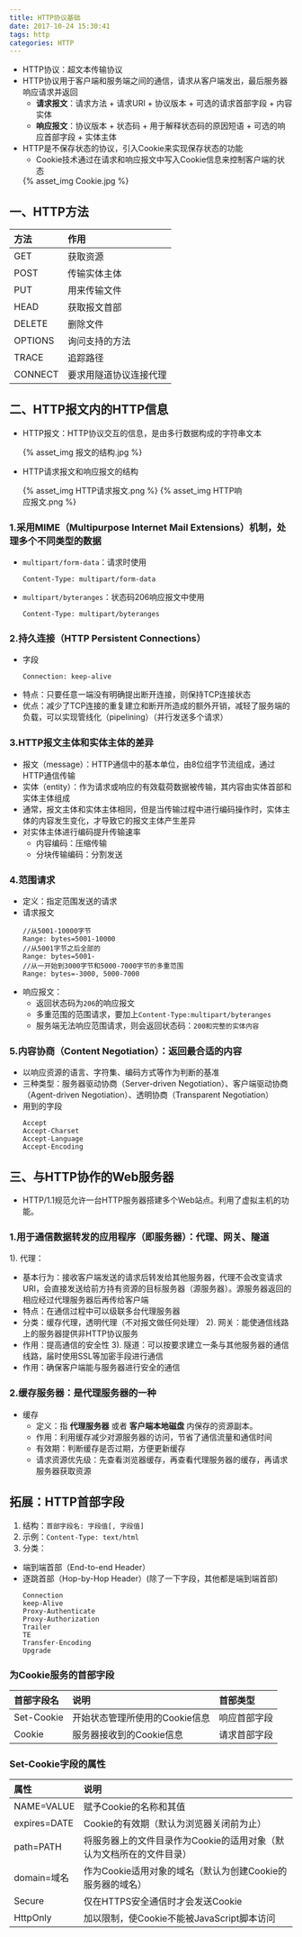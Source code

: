 ```yaml
---
title: HTTP协议基础
date: 2017-10-24 15:30:41
tags: http
categories: HTTP
---
```

* HTTP协议：超文本传输协议
* HTTP协议用于客户端和服务端之间的通信，请求从客户端发出，最后服务器响应请求并返回
  - **请求报文**：请求方法 + 请求URI + 协议版本 + 可选的请求首部字段 + 内容实体
  - **响应报文**：协议版本 + 状态码 + 用于解释状态码的原因短语 + 可选的响应首部字段 + 实体主体
* HTTP是不保存状态的协议，引入Cookie来实现保存状态的功能
  - Cookie技术通过在请求和响应报文中写入Cookie信息来控制客户端的状态
  <div style="width:500px">
  {% asset_img Cookie.jpg %}
  </div>

## 一、HTTP方法
|方法|作用|
|:--|:--|
|GET|获取资源|
|POST|传输实体主体|
|PUT|用来传输文件|
|HEAD|获取报文首部|
|DELETE|删除文件|
|OPTIONS|询问支持的方法|
|TRACE|追踪路径|
|CONNECT|要求用隧道协议连接代理|

## 二、HTTP报文内的HTTP信息
* HTTP报文：HTTP协议交互的信息，是由多行数据构成的字符串文本
  <div style="width:460px">
  {% asset_img 报文的结构.jpg %}
  </div>

* HTTP请求报文和响应报文的结构
  <div style="width:400px">
  {% asset_img HTTP请求报文.png %}
  {% asset_img HTTP响应报文.png %}
  </div>

### 1.采用MIME（Multipurpose Internet Mail Extensions）机制，处理多个不同类型的数据
  - `multipart/form-data`：请求时使用
    ```
    Content-Type: multipart/form-data
    ```
  - `multipart/byteranges`：状态码206响应报文中使用
    ```
    Content-Type: multipart/byteranges
    ```
### 2.持久连接（HTTP Persistent Connections）
* 字段
  ```
  Connection: keep-alive
  ```
* 特点：只要任意一端没有明确提出断开连接，则保持TCP连接状态
* 优点：减少了TCP连接的重复建立和断开所造成的额外开销，减轻了服务端的负载，可以实现管线化（pipelining）（并行发送多个请求）

### 3.HTTP报文主体和实体主体的差异
* 报文（message）：HTTP通信中的基本单位，由8位组字节流组成，通过HTTP通信传输
* 实体（entity）：作为请求或响应的有效载荷数据被传输，其内容由实体首部和实体主体组成
* 通常，报文主体和实体主体相同，但是当传输过程中进行编码操作时，实体主体的内容发生变化，才导致它的报文主体产生差异
* 对实体主体进行编码提升传输速率
  - 内容编码：压缩传输
  - 分块传输编码：分割发送

### 4.范围请求
* 定义：指定范围发送的请求
* 请求报文
  ```
  //从5001-10000字节
  Range: bytes=5001-10000
  //从5001字节之后全部的
  Range: bytes=5001-
  //从一开始到3000字节和5000-7000字节的多重范围
  Range: bytes=-3000, 5000-7000
  ```
* 响应报文：
  - 返回状态码为`206`的响应报文
  - 多重范围的范围请求，要加上`Content-Type:multipart/byteranges`
  - 服务端无法响应范围请求，则会返回状态码：`200和完整的实体内容`

### 5.内容协商（Content Negotiation）：返回最合适的内容
* 以响应资源的语言、字符集、编码方式等作为判断的基准
* 三种类型：服务器驱动协商（Server-driven Negotiation）、客户端驱动协商（Agent-driven Negotiation）、透明协商（Transparent Negotiation）
* 用到的字段
  ```
  Accept
  Accept-Charset
  Accept-Language
  Accept-Encoding
  ```

## 三、与HTTP协作的Web服务器
* HTTP/1.1规范允许一台HTTP服务器搭建多个Web站点。利用了虚拟主机的功能。

### 1.用于通信数据转发的应用程序（即服务器）：代理、网关、隧道
1). 代理：
  * 基本行为：接收客户端发送的请求后转发给其他服务器，代理不会改变请求URI，会直接发送给前方持有资源的目标服务器（源服务器）。源服务器返回的相应经过代理服务器后再传给客户端
  * 特点：在通信过程中可以级联多台代理服务器
  * 分类：缓存代理，透明代理（不对报文做任何处理）
2). 网关：能使通信线路上的服务器提供非HTTP协议服务
  * 作用：提高通信的安全性
3). 隧道：可以按要求建立一条与其他服务器的通信线路，届时使用SSL等加密手段进行通信
  * 作用：确保客户端能与服务器进行安全的通信

### 2.缓存服务器：是代理服务器的一种
* 缓存
  - 定义：指 **代理服务器** 或者 **客户端本地磁盘** 内保存的资源副本。
  - 作用：利用缓存减少对源服务器的访问，节省了通信流量和通信时间
  - 有效期：判断缓存是否过期，方便更新缓存
  - 请求资源优先级：先查看浏览器缓存，再查看代理服务器的缓存，再请求服务器获取资源

## 拓展：HTTP首部字段
1. 结构：`首部字段名: 字段值[, 字段值]`
2. 示例：`Content-Type: text/html`
3. 分类：
  * 端到端首部（End-to-end Header）
  * 逐跳首部（Hop-by-Hop Header）(除了一下字段，其他都是端到端首部)
    ```
    Connection
    keep-Alive
    Proxy-Authenticate
    Proxy-Authorization
    Trailer
    TE
    Transfer-Encoding
    Upgrade
    ```

### 为Cookie服务的首部字段
|首部字段名|说明|首部类型|
|:---|:---|:---|
|Set-Cookie|开始状态管理所使用的Cookie信息|响应首部字段|
|Cookie|服务器接收到的Cookie信息|请求首部字段|

### Set-Cookie字段的属性
|属性|说明|
|:--|:--|
|NAME=VALUE|赋予Cookie的名称和其值|
|expires=DATE|Cookie的有效期（默认为浏览器关闭前为止）|
|path=PATH|将服务器上的文件目录作为Cookie的适用对象（默认为文档所在的文件目录）|
|domain=域名|作为Cookie适用对象的域名（默认为创建Cookie的服务器的域名）|
|Secure|仅在HTTPS安全通信时才会发送Cookie|
|HttpOnly|加以限制，使Cookie不能被JavaScript脚本访问|
